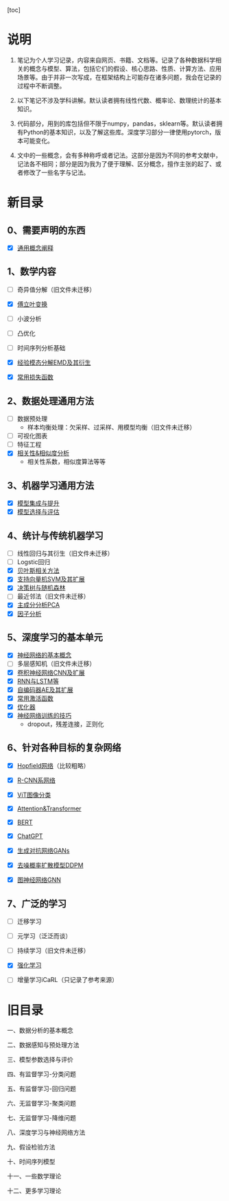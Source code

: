 [toc]

# 说明

1. 笔记为个人学习记录，内容来自网页、书籍、文档等。记录了各种数据科学相关的概念与模型、算法，包括它们的假设、核心思路、性质、计算方法、应用场景等。由于并非一次写成，在框架结构上可能存在诸多问题，我会在记录的过程中不断调整。

1. 以下笔记不涉及学科讲解。默认读者拥有线性代数、概率论、数理统计的基本知识。

1. 代码部分，用到的库包括但不限于numpy，pandas，sklearn等。默认读者拥有Python的基本知识，以及了解这些库。深度学习部分一律使用pytorch，版本可能变化。

1. 文中的一些概念，会有多种称呼或者记法。这部分是因为不同的参考文献中，记法各不相同；部分是因为我为了便于理解、区分概念，擅作主张的起了、或者修改了一些名字与记法。




# 新目录

## 0、需要声明的东西

- [x] [通用概念阐释](./note/通用概念阐释.md)

## 1、数学内容

- [ ] 奇异值分解（旧文件未迁移）
- [x] [傅立叶变换](./note/傅立叶变换.md)
- [ ] 小波分析
- [ ] 凸优化
- [ ] 时间序列分析基础
- [x] [经验模态分解EMD及其衍生](./note/经验模态分解EMD及其衍生.md)
- [x] [常用损失函数](./note/常用损失函数.md)


## 2、数据处理通用方法

- [ ] 数据预处理 
  - 样本均衡处理：欠采样、过采样、用模型均衡（旧文件未迁移）
- [ ] 可视化图表
- [ ] 特征工程
- [x] [相关性&相似度分析](./note/相关性&相似度分析.md)
  - 相关性系数，相似度算法等等


## 3、机器学习通用方法

- [x] [模型集成与提升](./note/模型集成与提升.md)
- [x] [模型选择与评估](./note/模型选择与评估.md)

## 4、统计与传统机器学习

- [ ] 线性回归与其衍生（旧文件未迁移）
- [ ] Logstic回归
- [x] [贝叶斯相关方法](./note/贝叶斯分类.md)
- [x] [支持向量机SVM及其扩展](./note/支持向量机SVM及其扩展.md)
- [x] [决策树与随机森林](./note/决策树与其集成.md)
- [ ] 最近邻法（旧文件未迁移）
- [x] [主成分分析PCA](./note/主成分分析PCA.md)
- [x] [因子分析](./note/因子分析.md)

## 5、深度学习的基本单元

- [x] [神经网络的基本概念](./note/神经网络的基本概念.md)
- [ ] 多层感知机（旧文件未迁移）
- [x] [卷积神经网络CNN及扩展](卷积神经网络CNN及扩展./note/.md)
- [x] [RNN与LSTM等](./note/RNN与LSTM等.md)
- [x] [自编码器AE及其扩展](./note/自编码器AE及其扩展.md)
- [x] [常用激活函数](./note/常用激活函数.md)
- [x] [优化器](./note/优化器.md)
- [x] [神经网络训练的技巧](./note/神经网络训练的技巧.md)
  - dropout，残差连接，正则化


## 6、针对各种目标的复杂网络

- [x] [Hopfield网络](./note/Hopfield网络.md)（比较粗略）

- [x] [R-CNN系网络](./note/R-CNN系网络.md)
- [x] [ViT图像分类](./note/ViT图像分类.md)

- [x] [Attention&Transformer](./note/Attention&Transformer.md)
- [x] [BERT](./note/BERT.md)
- [x] [ChatGPT](./note/ChatGPT.md)

- [x] [生成对抗网络GANs](./note/生成对抗网络GANs.md)
- [x] [去噪概率扩散模型DDPM](./note/去噪概率扩散模型DDPM.md)

- [x] [图神经网络GNN](./note/图神经网络GNN.md)

## 7、广泛的学习

- [ ] 迁移学习
- [ ] 元学习（泛泛而谈）
- [ ] 持续学习（旧文件未迁移）
- [x] [强化学习](./note/强化学习.md)
- [ ] 增量学习iCaRL（只记录了参考来源）


# 旧目录

一、数据分析的基本概念

二、数据感知与预处理方法

三、模型参数选择与评价

四、有监督学习-分类问题

五、有监督学习-回归问题

六、无监督学习-聚类问题

七、无监督学习-降维问题

八、深度学习与神经网络方法

九、假设检验方法

十、时间序列模型

十一、一些数学理论

十二、更多学习理论
